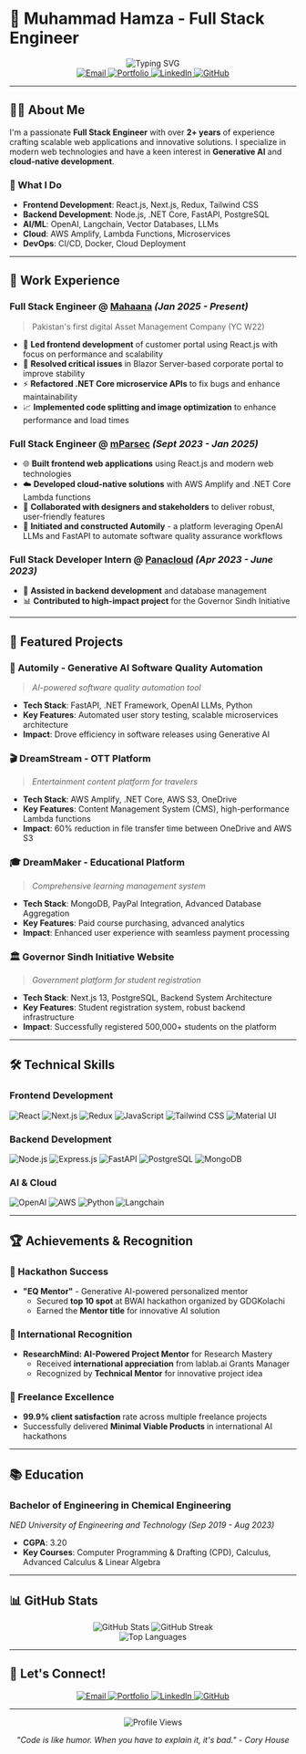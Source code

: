 # 🚀 Muhammad Hamza - Full Stack Engineer

<div align="center">
  <img src="https://readme-typing-svg.herokuapp.com?font=Fira+Code&weight=500&size=28&pause=1000&color=3B82F6&center=true&vCenter=true&width=600&height=100&lines=Building+the+Future+with+Code;Full+Stack+Engineer;AI+Enthusiast;Problem+Solver" alt="Typing SVG" />
</div>

<div align="center">
  <a href="mailto:hamzaadil56@gmail.com">
    <img src="https://img.shields.io/badge/Email-hamzaadil56%40gmail.com-blue?style=for-the-badge&logo=gmail" alt="Email" />
  </a>
  <a href="https://hamzaadil.dev">
    <img src="https://img.shields.io/badge/Portfolio-hamzaadil.dev-purple?style=for-the-badge&logo=vercel" alt="Portfolio" />
  </a>
  <a href="https://linkedin.com/in/muhammad-hamza-adil">
    <img src="https://img.shields.io/badge/LinkedIn-Muhammad%20Hamza-blue?style=for-the-badge&logo=linkedin" alt="LinkedIn" />
  </a>
  <a href="https://github.com/hamzaadil56">
    <img src="https://img.shields.io/badge/GitHub-hamzaadil56-black?style=for-the-badge&logo=github" alt="GitHub" />
  </a>
</div>

---

## 👨‍💻 About Me

I'm a passionate **Full Stack Engineer** with over **2+ years** of experience crafting scalable web applications and innovative solutions. I specialize in modern web technologies and have a keen interest in **Generative AI** and **cloud-native development**.

### 🎯 What I Do

-   **Frontend Development**: React.js, Next.js, Redux, Tailwind CSS
-   **Backend Development**: Node.js, .NET Core, FastAPI, PostgreSQL
-   **AI/ML**: OpenAI, Langchain, Vector Databases, LLMs
-   **Cloud**: AWS Amplify, Lambda Functions, Microservices
-   **DevOps**: CI/CD, Docker, Cloud Deployment

---

## 🏢 Work Experience

### **Full Stack Engineer** @ [Mahaana](https://mahaana.com) _(Jan 2025 - Present)_

> Pakistan's first digital Asset Management Company (YC W22)

-   🚀 **Led frontend development** of customer portal using React.js with focus on performance and scalability
-   🔧 **Resolved critical issues** in Blazor Server-based corporate portal to improve stability
-   ⚡ **Refactored .NET Core microservice APIs** to fix bugs and enhance maintainability
-   📈 **Implemented code splitting and image optimization** to enhance performance and load times

### **Full Stack Engineer** @ [mParsec](https://mparsec.com) _(Sept 2023 - Jan 2025)_

-   🌐 **Built frontend web applications** using React.js and modern web technologies
-   ☁️ **Developed cloud-native solutions** with AWS Amplify and .NET Core Lambda functions
-   🤝 **Collaborated with designers and stakeholders** to deliver robust, user-friendly features
-   🤖 **Initiated and constructed Automily** - a platform leveraging OpenAI LLMs and FastAPI to automate software quality assurance workflows

### **Full Stack Developer Intern** @ [Panacloud](https://panacloud.com) _(Apr 2023 - June 2023)_

-   🎯 **Assisted in backend development** and database management
-   📊 **Contributed to high-impact project** for the Governor Sindh Initiative

---

## 🚀 Featured Projects

### **🤖 Automily - Generative AI Software Quality Automation**

> _AI-powered software quality automation tool_

-   **Tech Stack**: FastAPI, .NET Framework, OpenAI LLMs, Python
-   **Key Features**: Automated user story testing, scalable microservices architecture
-   **Impact**: Drove efficiency in software releases using Generative AI

### **🎬 DreamStream - OTT Platform**

> _Entertainment content platform for travelers_

-   **Tech Stack**: AWS Amplify, .NET Core, AWS S3, OneDrive
-   **Key Features**: Content Management System (CMS), high-performance Lambda functions
-   **Impact**: 60% reduction in file transfer time between OneDrive and AWS S3

### **🎓 DreamMaker - Educational Platform**

> _Comprehensive learning management system_

-   **Tech Stack**: MongoDB, PayPal Integration, Advanced Database Aggregation
-   **Key Features**: Paid course purchasing, advanced analytics
-   **Impact**: Enhanced user experience with seamless payment processing

### **🏛️ Governor Sindh Initiative Website**

> _Government platform for student registration_

-   **Tech Stack**: Next.js 13, PostgreSQL, Backend System Architecture
-   **Key Features**: Student registration system, robust backend infrastructure
-   **Impact**: Successfully registered 500,000+ students on the platform

---

## 🛠️ Technical Skills

### **Frontend Development**

![React](https://img.shields.io/badge/React-20232A?style=for-the-badge&logo=react&logoColor=61DAFB)
![Next.js](https://img.shields.io/badge/Next.js-000000?style=for-the-badge&logo=next.js&logoColor=white)
![Redux](https://img.shields.io/badge/Redux-593D88?style=for-the-badge&logo=redux&logoColor=white)
![JavaScript](https://img.shields.io/badge/JavaScript-F7DF1E?style=for-the-badge&logo=javascript&logoColor=black)
![Tailwind CSS](https://img.shields.io/badge/Tailwind_CSS-38B2AC?style=for-the-badge&logo=tailwind-css&logoColor=white)
![Material UI](https://img.shields.io/badge/Material_UI-0081CB?style=for-the-badge&logo=material-ui&logoColor=white)

### **Backend Development**

![Node.js](https://img.shields.io/badge/Node.js-43853D?style=for-the-badge&logo=node.js&logoColor=white)
![Express.js](https://img.shields.io/badge/Express.js-404D59?style=for-the-badge&logo=express&logoColor=white)
![FastAPI](https://img.shields.io/badge/FastAPI-009688?style=for-the-badge&logo=fastapi&logoColor=white)
![PostgreSQL](https://img.shields.io/badge/PostgreSQL-316192?style=for-the-badge&logo=postgresql&logoColor=white)
![MongoDB](https://img.shields.io/badge/MongoDB-4EA94B?style=for-the-badge&logo=mongodb&logoColor=white)

### **AI & Cloud**

![OpenAI](https://img.shields.io/badge/OpenAI-412991?style=for-the-badge&logo=openai&logoColor=white)
![AWS](https://img.shields.io/badge/AWS-232F3E?style=for-the-badge&logo=amazon-aws&logoColor=white)
![Python](https://img.shields.io/badge/Python-3776AB?style=for-the-badge&logo=python&logoColor=white)
![Langchain](https://img.shields.io/badge/Langchain-00FF00?style=for-the-badge&logo=langchain&logoColor=black)

---

## 🏆 Achievements & Recognition

### **🏅 Hackathon Success**

-   **"EQ Mentor"** - Generative AI-powered personalized mentor
    -   Secured **top 10 spot** at BWAI hackathon organized by GDGKolachi
    -   Earned the **Mentor title** for innovative AI solution

### **🌟 International Recognition**

-   **ResearchMind: AI-Powered Project Mentor** for Research Mastery
    -   Received **international appreciation** from lablab.ai Grants Manager
    -   Recognized by **Technical Mentor** for innovative project idea

### **💼 Freelance Excellence**

-   **99.9% client satisfaction** rate across multiple freelance projects
-   Successfully delivered **Minimal Viable Products** in international AI hackathons

---

## 📚 Education

### **Bachelor of Engineering in Chemical Engineering**

_NED University of Engineering and Technology_ _(Sep 2019 - Aug 2023)_

-   **CGPA**: 3.20
-   **Key Courses**: Computer Programming & Drafting (CPD), Calculus, Advanced Calculus & Linear Algebra

---

## 📊 GitHub Stats

<div align="center">
  <img src="https://github-readme-stats.vercel.app/api?username=hamzaadil56&show_icons=true&theme=radical&hide_border=true" alt="GitHub Stats" />
  <img src="https://github-readme-streak-stats.herokuapp.com/?user=hamzaadil56&theme=radical&hide_border=true" alt="GitHub Streak" />
</div>

<div align="center">
  <img src="https://github-readme-stats.vercel.app/api/top-langs/?username=hamzaadil56&layout=compact&theme=radical&hide_border=true" alt="Top Languages" />
</div>

---

## 🤝 Let's Connect!

<div align="center">
  <a href="mailto:hamzaadil56@gmail.com">
    <img src="https://img.shields.io/badge/Email-hamzaadil56%40gmail.com-D14836?style=for-the-badge&logo=gmail&logoColor=white" alt="Email" />
  </a>
  <a href="https://hamzaadil.dev">
    <img src="https://img.shields.io/badge/Portfolio-hamzaadil.dev-000000?style=for-the-badge&logo=vercel&logoColor=white" alt="Portfolio" />
  </a>
  <a href="https://linkedin.com/in/muhammad-hamza-adil">
    <img src="https://img.shields.io/badge/LinkedIn-Muhammad%20Hamza-0077B5?style=for-the-badge&logo=linkedin&logoColor=white" alt="LinkedIn" />
  </a>
  <a href="https://github.com/hamzaadil56">
    <img src="https://img.shields.io/badge/GitHub-hamzaadil56-181717?style=for-the-badge&logo=github&logoColor=white" alt="GitHub" />
  </a>
</div>

---

<div align="center">
  <img src="https://komarev.com/ghpvc/?username=hamzaadil56&style=flat-square&color=blue" alt="Profile Views" />
  
  *"Code is like humor. When you have to explain it, it's bad." - Cory House*
</div>
